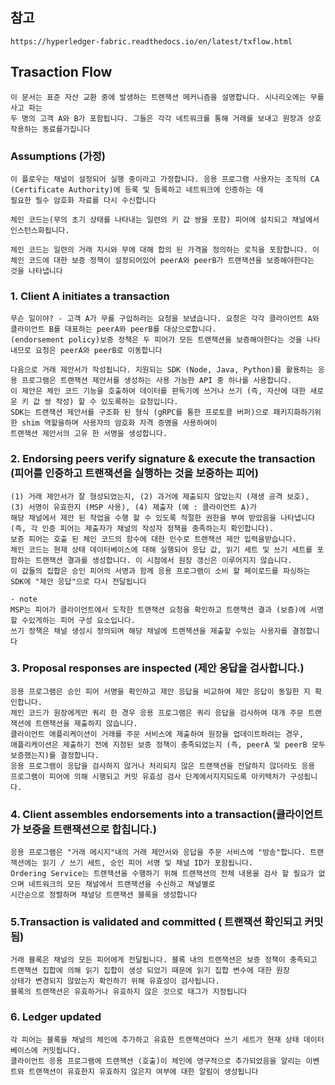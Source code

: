 ## 참고
    https://hyperledger-fabric.readthedocs.io/en/latest/txflow.html
    
## Trasaction Flow

    이 문서는 표준 자산 교환 중에 발생하는 트랜잭션 메커니즘을 설명합니다. 시나리오에는 무를 사고 파는 
    두 명의 고객 A와 B가 포함됩니다. 그들은 각각 네트워크를 통해 거래를 보내고 원장과 상호 작용하는 동료를가집니다
    
### Assumptions (가정)

    이 플로우는 채널이 설정되어 실행 중이라고 가정합니다. 응용 프로그램 사용자는 조직의 CA (Certificate Authority)에 등록 및 등록하고 네트워크에 인증하는 데 
    필요한 필수 암호화 자료를 다시 수신합니다
    
    체인 코드는(무의 초기 상태를 나타내는 일련의 키 값 쌍을 포함) 피어에 설치되고 채널에서 인스턴스화됩니다.
    
    체인 코드는 일련의 거래 지시와 무에 대해 합의 된 가격을 정의하는 로직을 포함합니다. 이 체인 코드에 대한 보증 정책이 설정되어있어 peerA와 peerB가 트랜잭션을 보증해야한다는 것을 나타냅니다
    
    
### 1. Client A initiates a transaction
    
    무슨 일이야? - 고객 A가 무를 구입하라는 요청을 보냈습니다. 요청은 각각 클라이언트 A와 클라이언트 B를 대표하는 peerA와 peerB를 대상으로합니다. 
    (endorsement policy)보증 정책은 두 피어가 모든 트랜잭션을 보증해야한다는 것을 나타내므로 요청은 peerA와 peerB로 이동합니다
    
    다음으로 거래 제안서가 작성됩니다. 지원되는 SDK (Node, Java, Python)를 활용하는 응용 프로그램은 트랜잭션 제안서를 생성하는 사용 가능한 API 중 하나를 사용합니다. 
    이 제안은 체인 코드 기능을 호출하여 데이터를 판독기에 쓰거나 쓰기 (즉, 자산에 대한 새로운 키 값 쌍 작성) 할 수 있도록하는 요청입니다. 
    SDK는 트랜잭션 제안서를 구조화 된 형식 (gRPC를 통한 프로토콜 버퍼)으로 패키지화하기위한 shim 역할을하며 사용자의 암호화 자격 증명을 사용하여이 
    트랜잭션 제안서의 고유 한 서명을 생성합니다.
    
### 2. Endorsing peers verify signature & execute the transaction (피어를 인증하고 트랜잭션을 실행하는 것을 보증하는 피어)

    (1) 거래 제안서가 잘 형성되었는지, (2) 과거에 제출되지 않았는지 (재생 공격 보호), (3) 서명이 유효한지 (MSP 사용), (4) 제출자 (예 : 클라이언트 A)가 
    해당 채널에서 제안 된 작업을 수행 할 수 있도록 적절한 권한을 부여 받았음을 나타냅니다 (즉, 각 인증 피어는 제출자가 채널의 작성자 정책을 충족하는지 확인합니다). 
    보증 피어는 호출 된 체인 코드의 함수에 대한 인수로 트랜잭션 제안 입력을받습니다. 
    체인 코드는 현재 상태 데이터베이스에 대해 실행되어 응답 값, 읽기 세트 및 쓰기 세트를 포함하는 트랜잭션 결과를 생성합니다. 이 시점에서 원장 갱신은 이루어지지 않습니다. 
    이 값들의 집합은 승인 피어의 서명과 함께 응용 프로그램이 소비 할 페이로드를 파싱하는 SDK에 "제안 응답"으로 다시 전달됩니다
    
    - note
    MSP는 피어가 클라이언트에서 도착한 트랜잭션 요청을 확인하고 트랜잭션 결과 (보증)에 서명 할 수있게하는 피어 구성 요소입니다. 
    쓰기 정책은 채널 생성시 정의되며 해당 채널에 트랜잭션을 제출할 수있는 사용자를 결정합니다
    
### 3. Proposal responses are inspected (제안 응답을 검사합니다.)

    응용 프로그램은 승인 피어 서명을 확인하고 제안 응답을 비교하여 제안 응답이 동일한 지 확인합니다. 
    체인 코드가 원장에게만 쿼리 한 경우 응용 프로그램은 쿼리 응답을 검사하여 대개 주문 트랜잭션에 트랜잭션을 제출하지 않습니다. 
    클라이언트 애플리케이션이 거래를 주문 서비스에 제출하여 원장을 업데이트하려는 경우, 
    애플리케이션은 제출하기 전에 지정된 보증 정책이 충족되었는지 (즉, peerA 및 peerB 모두 보증했는지)를 결정합니다. 
    응용 프로그램이 응답을 검사하지 않거나 처리되지 않은 트랜잭션을 전달하지 않더라도 응용 프로그램이 피어에 의해 시행되고 커밋 유효성 검사 단계에서지지되도록 아키텍처가 구성됩니다.
    
### 4. Client assembles endorsements into a transaction(클라이언트가 보증을 트랜잭션으로 합칩니다.)

    응용 프로그램은 "거래 메시지"내의 거래 제안서와 응답을 주문 서비스에 "방송"합니다. 트랜잭션에는 읽기 / 쓰기 세트, 승인 피어 서명 및 채널 ID가 포함됩니다. 
    Ordering Service는 트랜잭션을 수행하기 위해 트랜잭션의 전체 내용을 검사 할 필요가 없으며 네트워크의 모든 채널에서 트랜잭션을 수신하고 채널별로 
    시간순으로 정렬하며 채널당 트랜잭션 블록을 생성합니다
    
    
### 5.Transaction is validated and committed ( 트랜잭션 확인되고 커밋됨)

    거래 블록은 채널의 모든 피어에게 전달됩니다. 블록 내의 트랜잭션은 보증 정책이 충족되고 트랜잭션 집합에 의해 읽기 집합이 생성 되었기 때문에 읽기 집합 변수에 대한 원장 
    상태가 변경되지 않았는지 확인하기 위해 유효성이 검사됩니다. 
    블록의 트랜잭션은 유효하거나 유효하지 않은 것으로 태그가 지정됩니다
    
### 6. Ledger updated

    각 피어는 블록을 채널의 체인에 추가하고 유효한 트랜잭션마다 쓰기 세트가 현재 상태 데이터베이스에 커밋됩니다. 
    클라이언트 응용 프로그램에 트랜잭션 (호출)이 체인에 영구적으로 추가되었음을 알리는 이벤트와 트랜잭션이 유효한지 유효하지 않은지 여부에 대한 알림이 생성됩니다
    